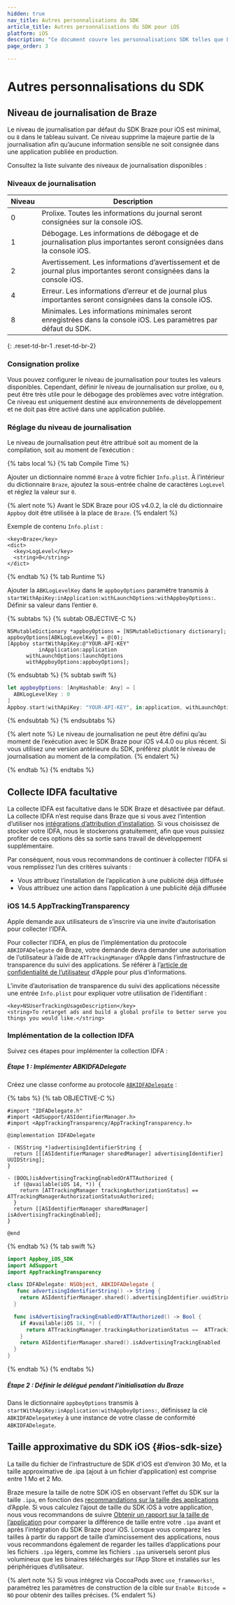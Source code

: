 ```yaml
---
hidden: true
nav_title: Autres personnalisations du SDK
article_title: Autres personnalisations du SDK pour iOS
platform: iOS
description: "Ce document couvre les personnalisations SDK telles que Log Level, IDFA Collection et d’autres personnalisations."
page_order: 3

---
```


# Autres personnalisations du SDK

## Niveau de journalisation de Braze

Le niveau de journalisation par défaut du SDK Braze pour iOS est minimal, ou `8` dans le tableau suivant. Ce niveau supprime la majeure partie de la journalisation afin qu’aucune information sensible ne soit consignée dans une application publiée en production.

Consultez la liste suivante des niveaux de journalisation disponibles :

### Niveaux de journalisation

| Niveau    | Description |
|----------|-------------|
| 0        | Prolixe. Toutes les informations du journal seront consignées sur la console iOS.  |
| 1        | Débogage. Les informations de débogage et de journalisation plus importantes seront consignées dans la console iOS.  |
| 2        | Avertissement. Les informations d’avertissement et de journal plus importantes seront consignées dans la console iOS.  |
| 4        | Erreur. Les informations d’erreur et de journal plus importantes seront consignées dans la console iOS.  |
| 8        | Minimales. Les informations minimales seront enregistrées dans la console iOS. Les paramètres par défaut du SDK. |
{: .reset-td-br-1 .reset-td-br-2}

### Consignation prolixe

Vous pouvez configurer le niveau de journalisation pour toutes les valeurs disponibles. Cependant, définir le niveau de journalisation sur prolixe, ou `0`, peut être très utile pour le débogage des problèmes avec votre intégration. Ce niveau est uniquement destiné aux environnements de développement et ne doit pas être activé dans une application publiée.

### Réglage du niveau de journalisation

Le niveau de journalisation peut être attribué soit au moment de la compilation, soit au moment de l’exécution :

{% tabs local %}
{% tab Compile Time %}

Ajouter un dictionnaire nommé `Braze` à votre fichier `Info.plist`. À l’intérieur du dictionnaire `Braze`, ajoutez la sous-entrée chaîne de caractères `LogLevel` et réglez la valeur sur `0`. 

{% alert note %}
Avant le SDK Braze pour iOS v4.0.2, la clé du dictionnaire `Appboy` doit être utilisée à la place de `Braze`.
{% endalert %} 

Exemple de contenu `Info.plist` :

```
<key>Braze</key>
<dict>
  <key>LogLevel</key>
  <string>0</string>
</dict>
```

{% endtab %}
{% tab Runtime %}

Ajouter la `ABKLogLevelKey` dans le `appboyOptions` paramètre transmis à `startWithApiKey:inApplication:withLaunchOptions:withAppboyOptions:`. Définir sa valeur dans l’entier `0`.

{% subtabs %}
{% subtab OBJECTIVE-C %}

```objc
NSMutableDictionary *appboyOptions = [NSMutableDictionary dictionary];
appboyOptions[ABKLogLevelKey] = @(0);
[Appboy startWithApiKey:@"YOUR-API-KEY"
          inApplication:application
      withLaunchOptions:launchOptions
      withAppboyOptions:appboyOptions];
```

{% endsubtab %}
{% subtab swift %}

```swift
let appboyOptions: [AnyHashable: Any] = [
  ABKLogLevelKey : 0
]
Appboy.start(withApiKey: "YOUR-API-KEY", in:application, withLaunchOptions:launchOptions, withAppboyOptions:appboyOptions)
```

{% endsubtab %}
{% endsubtabs %}

{% alert note %}
Le niveau de journalisation ne peut être défini qu’au moment de l’exécution avec le SDK Braze pour iOS v4.4.0 ou plus récent. Si vous utilisez une version antérieure du SDK, préférez plutôt le niveau de journalisation au moment de la compilation.
{% endalert %} 

{% endtab %}
{% endtabs %}

## Collecte IDFA facultative

La collecte IDFA est facultative dans le SDK Braze et désactivée par défaut. La collecte IDFA n’est requise dans Braze que si vous avez l’intention d’utiliser nos [intégrations d’attribution d’installation][21]. Si vous choisissez de stocker votre IDFA, nous le stockerons gratuitement, afin que vous puissiez profiter de ces options dès sa sortie sans travail de développement supplémentaire.

Par conséquent, nous vous recommandons de continuer à collecter l’IDFA si vous remplissez l’un des critères suivants :

- Vous attribuez l’installation de l’application à une publicité déjà diffusée
- Vous attribuez une action dans l’application à une publicité déjà diffusée

### iOS 14.5 AppTrackingTransparency

Apple demande aux utilisateurs de s’inscrire via une invite d’autorisation pour collecter l’IDFA.

Pour collecter l’IDFA, en plus de l’implémentation du protocole `ABKIDFADelegate` de Braze, votre demande devra demander une autorisation de l’utilisateur à l’aide de `ATTrackingManager` d’Apple dans l’infrastructure de transparence du suivi des applications. Se référer à l’[article de confidentialité de l’utilisateur](https://developer.apple.com/app-store/user-privacy-and-data-use/) d’Apple pour plus d’informations.

L’invite d’autorisation de transparence du suivi des applications nécessite une entrée `Info.plist` pour expliquer votre utilisation de l’identifiant :

```
<key>NSUserTrackingUsageDescription</key>
<string>To retarget ads and build a global profile to better serve you things you would like.</string>
```

### Implémentation de la collection IDFA

Suivez ces étapes pour implémenter la collection IDFA :

##### Étape 1 : Implémenter ABKIDFADelegate

Créez une classe conforme au protocole [`ABKIDFADelegate`][29] :

{% tabs %}
{% tab OBJECTIVE-C %}

```objc
#import "IDFADelegate.h"
#import <AdSupport/ASIdentifierManager.h>
#import <AppTrackingTransparency/AppTrackingTransparency.h>

@implementation IDFADelegate

- (NSString *)advertisingIdentifierString {
  return [[[ASIdentifierManager sharedManager] advertisingIdentifier] UUIDString];
}

- (BOOL)isAdvertisingTrackingEnabledOrATTAuthorized {
  if (@available(iOS 14, *)) {
    return [ATTrackingManager trackingAuthorizationStatus] == ATTrackingManagerAuthorizationStatusAuthorized;
  }
  return [[ASIdentifierManager sharedManager] isAdvertisingTrackingEnabled];
}

@end
```

{% endtab %}
{% tab swift %}

```swift
import Appboy_iOS_SDK
import AdSupport
import AppTrackingTransparency

class IDFADelegate: NSObject, ABKIDFADelegate {
   func advertisingIdentifierString() -> String {
    return ASIdentifierManager.shared().advertisingIdentifier.uuidString
  }

  func isAdvertisingTrackingEnabledOrATTAuthorized() -> Bool {
    if #available(iOS 14, *) {
      return ATTrackingManager.trackingAuthorizationStatus ==  ATTrackingManager.AuthorizationStatus.authorized
    }
    return ASIdentifierManager.shared().isAdvertisingTrackingEnabled
  }
}
```
{% endtab %}
{% endtabs %}

##### Étape 2 : Définir le délégué pendant l’initialisation du Braze

Dans le dictionnaire `appboyOptions` transmis à `startWithApiKey:inApplication:withAppboyOptions:`, définissez la clé `ABKIDFADelegateKey` à une instance de votre classe de conformité `ABKIDFADelegate`.

## Taille approximative du SDK iOS {#ios-sdk-size}

La taille du fichier de l’infrastructure de SDK d’iOS est d’environ 30 Mo, et la taille approximative de .ipa (ajout à un fichier d’application) est comprise entre 1 Mo et 2 Mo.

Braze mesure la taille de notre SDK iOS en observant l’effet du SDK sur la taille `.ipa`, en fonction des [recommandations sur la taille des applications][31] d’Apple. Si vous calculez l’ajout de taille du SDK iOS à votre application, nous vous recommandons de suivre [Obtenir un rapport sur la taille de l’application][31] pour comparer la différence de taille entre votre `.ipa` avant et après l’intégration du SDK Braze pour iOS. Lorsque vous comparez les tailles à partir du rapport de taille d’amincissement des applications, nous vous recommandons également de regarder les tailles d’applications pour les fichiers `.ipa` légers, comme les fichiers `.ipa` universels seront plus volumineux que les binaires téléchargés sur l’App Store et installés sur les périphériques d’utilisateur.

{% alert note %}
Si vous intégrez via CocoaPods avec `use_frameworks!`, paramétrez les paramètres de construction de la cible sur `Enable Bitcode = NO` pour obtenir des tailles précises.
{% endalert %}

[21]: {{site.baseurl}}/partners/advertising_technologies/attribution/adjust/
[29]: https://github.com/Appboy/appboy-ios-sdk/blob/master/AppboyKit/include/ABKIDFADelegate.h
[31]: https://developer.apple.com/library/content/qa/qa1795/_index.html
